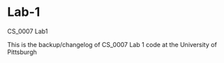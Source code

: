 # Lab-1
CS_0007 Lab1

This is the backup/changelog of CS_0007 Lab 1 code at the University of Pittsburgh
